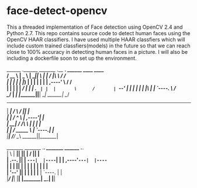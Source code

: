 # face-detect-opencv
This a threaded implementation of Face detection using OpenCV 2.4 and Python 2.7. This repo contains source code to detect human faces using the OpenCV HAAR classifiers. I have used multiple HAAR classfiers which will include custom trained classfiers(models) in the future so that we can reach close to 100% accuracy in detecting human faces in a picture. I will also be including a dockerfile soon to set up the environment.

  ______   .______    _______ .__   __.   ______ ____    ____    
 /  __  \  |   _  \  |   ____||  \ |  |  /      |\   \  /   /    
|  |  |  | |  |_)  | |  |__   |   \|  | |  ,----' \   \/   /     
|  |  |  | |   ___/  |   __|  |  . `  | |  |       \      /      
|  `--'  | |  |      |  |____ |  |\   | |  `----.   \    /       
 \______/  | _|      |_______||__| \__|  \______|    \__/        
                                                                 
 _______    ___       ______  _______                            
|   ____|  /   \     /      ||   ____|                           
|  |__    /  ^  \   |  ,----'|  |__                              
|   __|  /  /_\  \  |  |     |   __|                             
|  |    /  _____  \ |  `----.|  |____                            
|__|   /__/     \__\ \______||_______|                           
                                                                 
 _______   _______ .___________. _______   ______ .___________.  
|       \ |   ____||           ||   ____| /      ||           |  
|  .--.  ||  |__   `---|  |----`|  |__   |  ,----'`---|  |----`  
|  |  |  ||   __|      |  |     |   __|  |  |         |  |       
|  '--'  ||  |____     |  |     |  |____ |  `----.    |  |       
|_______/ |_______|    |__|     |_______| \______|    |__|       
                                                                 

